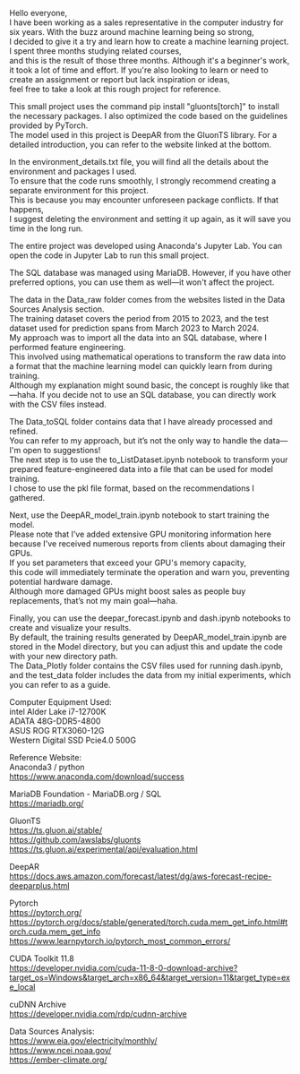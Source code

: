 Hello everyone,<br>
I have been working as a sales representative in the computer industry for six years. With the buzz around machine learning being so strong, <br>
I decided to give it a try and learn how to create a machine learning project. I spent three months studying related courses, <br>
and this is the result of those three months. Although it's a beginner's work, <br>
it took a lot of time and effort. If you're also looking to learn or need to create an assignment or report but lack inspiration or ideas, <br>
feel free to take a look at this rough project for reference.<br>

This small project uses the command pip install "gluonts[torch]" to install the necessary packages. I also optimized the code based on the guidelines provided by PyTorch.<br>
The model used in this project is DeepAR from the GluonTS library. For a detailed introduction, you can refer to the website linked at the bottom.<br>

In the environment_details.txt file, you will find all the details about the environment and packages I used. <br>
To ensure that the code runs smoothly, I strongly recommend creating a separate environment for this project. <br>
This is because you may encounter unforeseen package conflicts. If that happens, <br>
I suggest deleting the environment and setting it up again, as it will save you time in the long run.<br>

The entire project was developed using Anaconda's Jupyter Lab. You can open the code in Jupyter Lab to run this small project.<br>

The SQL database was managed using MariaDB. However, if you have other preferred options, you can use them as well—it won't affect the project.<br>

The data in the Data_raw folder comes from the websites listed in the Data Sources Analysis section. <br>
The training dataset covers the period from 2015 to 2023, and the test dataset used for prediction spans from March 2023 to March 2024. <br>
My approach was to import all the data into an SQL database, where I performed feature engineering. <br>
This involved using mathematical operations to transform the raw data into a format that the machine learning model can quickly learn from during training. <br>
Although my explanation might sound basic, the concept is roughly like that—haha. If you decide not to use an SQL database, you can directly work with the CSV files instead.<br>

The Data_toSQL folder contains data that I have already processed and refined. <br>
You can refer to my approach, but it’s not the only way to handle the data—I'm open to suggestions! <br>
The next step is to use the to_ListDataset.ipynb notebook to transform your prepared feature-engineered data into a file that can be used for model training. <br>
I chose to use the pkl file format, based on the recommendations I gathered.<br>

Next, use the DeepAR_model_train.ipynb notebook to start training the model. <br>
Please note that I’ve added extensive GPU monitoring information here because I've received numerous reports from clients about damaging their GPUs. <br>
If you set parameters that exceed your GPU's memory capacity, <br>
this code will immediately terminate the operation and warn you, preventing potential hardware damage. <br>
Although more damaged GPUs might boost sales as people buy replacements, that’s not my main goal—haha.<br>

Finally, you can use the deepar_forecast.ipynb and dash.ipynb notebooks to create and visualize your results. <br>
By default, the training results generated by DeepAR_model_train.ipynb are stored in the Model directory, but you can adjust this and update the code with your new directory path. <br>
The Data_Plotly folder contains the CSV files used for running dash.ipynb, and the test_data folder includes the data from my initial experiments, which you can refer to as a guide.<br>

Computer Equipment Used:<br>
intel Alder Lake i7-12700K<br>
ADATA 48G-DDR5-4800<br>
ASUS ROG RTX3060-12G<br>
Western Digital SSD Pcie4.0 500G<br>

Reference Website:<br>
Anaconda3 / python<br>
https://www.anaconda.com/download/success<br>

MariaDB Foundation - MariaDB.org / SQL<br>
https://mariadb.org/<br>

GluonTS<br>
https://ts.gluon.ai/stable/<br>
https://github.com/awslabs/gluonts<br>
https://ts.gluon.ai/experimental/api/evaluation.html<br>

DeepAR<br>
https://docs.aws.amazon.com/forecast/latest/dg/aws-forecast-recipe-deeparplus.html<br>

Pytorch<br>
https://pytorch.org/<br>
https://pytorch.org/docs/stable/generated/torch.cuda.mem_get_info.html#torch.cuda.mem_get_info<br>
https://www.learnpytorch.io/pytorch_most_common_errors/<br>

CUDA Toolkit 11.8<br>
https://developer.nvidia.com/cuda-11-8-0-download-archive?target_os=Windows&target_arch=x86_64&target_version=11&target_type=exe_local<br>

cuDNN Archive<br>
https://developer.nvidia.com/rdp/cudnn-archive<br>

Data Sources Analysis:<br>
https://www.eia.gov/electricity/monthly/<br>
https://www.ncei.noaa.gov/<br>
https://ember-climate.org/<br>
